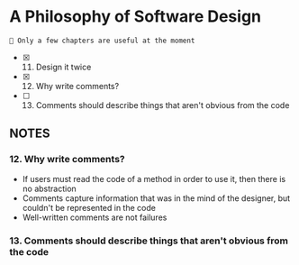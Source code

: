 # A Philosophy of Software Design

```📝 Only a few chapters are useful at the moment```

- [x] 11. Design it twice
- [x] 12. Why write comments?
- [ ] 13. Comments should describe things that aren't obvious from the code

## NOTES

### 12. Why write comments?

- If users must read the code of a method in order to use it, then there is no abstraction
- Comments capture information that was in the mind of the designer, but couldn't be represented in the code
- Well-written comments are not failures

### 13. Comments should describe things that aren't obvious from the code
